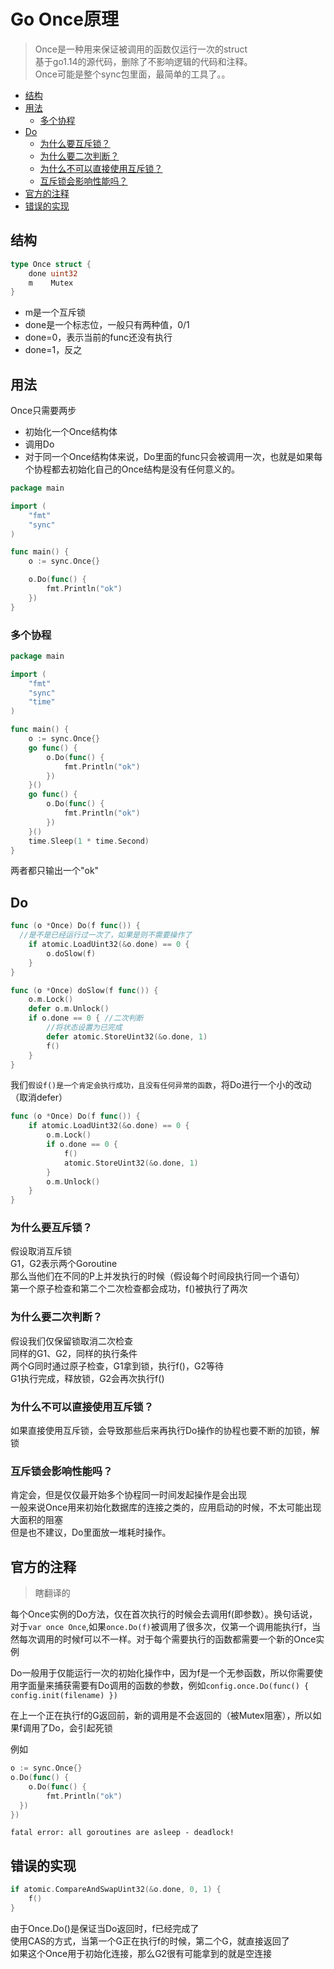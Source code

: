 
# Go Once原理

>  Once是一种用来保证被调用的函数仅运行一次的struct<br/>
基于go1.14的源代码，删除了不影响逻辑的代码和注释。<br/>
Once可能是整个sync包里面，最简单的工具了。。

- [结构](#结构)
- [用法](#用法)
  - [多个协程](#多个协程)
- [Do](#Do)
  - [为什么要互斥锁？](#为什么要互斥锁？)
  - [为什么要二次判断？](#为什么要二次判断？)
  - [为什么不可以直接使用互斥锁？](#为什么不可以直接使用互斥锁？)
  - [互斥锁会影响性能吗？](#互斥锁会影响性能吗？)
- [官方的注释](#官方的注释)
- [错误的实现](#错误的实现)

## 结构
```go
type Once struct {
    done uint32
    m    Mutex
}
```

- m是一个互斥锁
- done是一个标志位，一般只有两种值，0/1
- done=0，表示当前的func还没有执行
- done=1，反之

## 用法

Once只需要两步
- 初始化一个Once结构体
- 调用Do
- 对于同一个Once结构体来说，Do里面的func只会被调用一次，也就是如果每个协程都去初始化自己的Once结构是没有任何意义的。

```go
package main

import (
    "fmt"
    "sync"
)

func main() {
    o := sync.Once{}

    o.Do(func() {
        fmt.Println("ok")
    })
}
```

### 多个协程

```go
package main

import (
    "fmt"
    "sync"
    "time"
)

func main() {
    o := sync.Once{}
    go func() {
        o.Do(func() {
            fmt.Println("ok")
        })
    }()
    go func() {
        o.Do(func() {
            fmt.Println("ok")
        })
    }()
    time.Sleep(1 * time.Second)
}
```

两者都只输出一个"ok"


## Do

```go
func (o *Once) Do(f func()) {
  //是不是已经运行过一次了，如果是则不需要操作了
	if atomic.LoadUint32(&o.done) == 0 {
		o.doSlow(f)
	}
}

func (o *Once) doSlow(f func()) {
	o.m.Lock()
	defer o.m.Unlock()
	if o.done == 0 { //二次判断
        //将状态设置为已完成
		defer atomic.StoreUint32(&o.done, 1)
		f()
	}
}
```

我们`假设f()是一个肯定会执行成功，且没有任何异常的函数`，将Do进行一个小的改动（取消defer）

```go
func (o *Once) Do(f func()) {
    if atomic.LoadUint32(&o.done) == 0 {
        o.m.Lock()
        if o.done == 0 {
            f()
            atomic.StoreUint32(&o.done, 1)
        }
        o.m.Unlock()
    }
}
```

### 为什么要互斥锁？
假设取消互斥锁<br/>
G1，G2表示两个Goroutine<br/>
那么当他们在不同的P上并发执行的时候（假设每个时间段执行同一个语句）<br/>
第一个原子检查和第二个二次检查都会成功，f()被执行了两次

### 为什么要二次判断？
假设我们仅保留锁取消二次检查<br/>
同样的G1、G2，同样的执行条件<br/>
两个G同时通过原子检查，G1拿到锁，执行f()，G2等待<br/>
G1执行完成，释放锁，G2会再次执行f()

### 为什么不可以直接使用互斥锁？
如果直接使用互斥锁，会导致那些后来再执行Do操作的协程也要不断的加锁，解锁

### 互斥锁会影响性能吗？
肯定会，但是仅仅最开始多个协程同一时间发起操作是会出现<br/>
一般来说Once用来初始化数据库的连接之类的，应用启动的时候，不太可能出现大面积的阻塞<br/>
但是也不建议，Do里面放一堆耗时操作。

## 官方的注释
> 瞎翻译的

每个Once实例的Do方法，仅在首次执行的时候会去调用f(即参数）。换句话说，对于`var once Once`,如果`once.Do(f)`被调用了很多次，仅第一个调用能执行f，当然每次调用的时候f可以不一样。对于每个需要执行的函数都需要一个新的Once实例

Do一般用于仅能运行一次的初始化操作中，因为f是一个无参函数，所以你需要使用字面量来捕获需要有Do调用的函数的参数，例如`config.once.Do(func() { config.init(filename) })`

在上一个正在执行f的G返回前，新的调用是不会返回的（被Mutex阻塞），所以如果f调用了Do，会引起死锁

例如
```go
o := sync.Once{}
o.Do(func() {
    o.Do(func() {
        fmt.Println("ok")
  })
})
```

`fatal error: all goroutines are asleep - deadlock!`

## 错误的实现

```go
if atomic.CompareAndSwapUint32(&o.done, 0, 1) {
	f()
}
```
由于Once.Do()是保证当Do返回时，f已经完成了<br/>
使用CAS的方式，当第一个G正在执行f的时候，第二个G，就直接返回了<br/>
如果这个Once用于初始化连接，那么G2很有可能拿到的就是空连接
